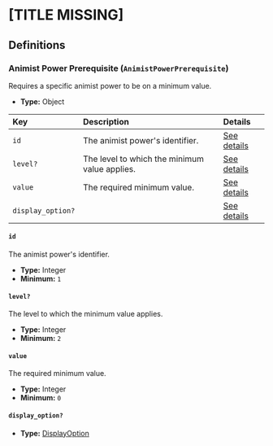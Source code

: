 # [TITLE MISSING]

## Definitions

### <a name="AnimistPowerPrerequisite"></a> Animist Power Prerequisite (`AnimistPowerPrerequisite`)

Requires a specific animist power to be on a minimum value.

- **Type:** Object

Key | Description | Details
:-- | :-- | :--
`id` | The animist power's identifier. | <a href="#AnimistPowerPrerequisite/id">See details</a>
`level?` | The level to which the minimum value applies. | <a href="#AnimistPowerPrerequisite/level">See details</a>
`value` | The required minimum value. | <a href="#AnimistPowerPrerequisite/value">See details</a>
`display_option?` |  | <a href="#AnimistPowerPrerequisite/display_option">See details</a>

#### <a name="AnimistPowerPrerequisite/id"></a> `id`

The animist power's identifier.

- **Type:** Integer
- **Minimum:** `1`

#### <a name="AnimistPowerPrerequisite/level"></a> `level?`

The level to which the minimum value applies.

- **Type:** Integer
- **Minimum:** `2`

#### <a name="AnimistPowerPrerequisite/value"></a> `value`

The required minimum value.

- **Type:** Integer
- **Minimum:** `0`

#### <a name="AnimistPowerPrerequisite/display_option"></a> `display_option?`

- **Type:** <a href="../DisplayOption.md#DisplayOption">DisplayOption</a>
